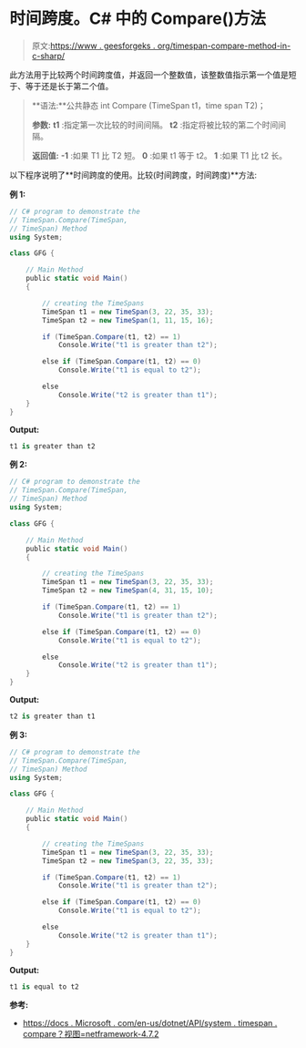 # 时间跨度。C# 中的 Compare()方法

> 原文:[https://www . geesforgeks . org/timespan-compare-method-in-c-sharp/](https://www.geeksforgeeks.org/timespan-compare-method-in-c-sharp/)

此方法用于比较两个时间跨度值，并返回一个整数值，该整数值指示第一个值是短于、等于还是长于第二个值。

> **语法:**公共静态 int Compare (TimeSpan t1，time span T2)；
> 
> **参数:**
> **t1** :指定第一次比较的时间间隔。
> **t2** :指定将被比较的第二个时间间隔。
> 
> **返回值:**
> **-1** :如果 T1 比 T2 短。
> **0** :如果 t1 等于 t2。
> **1** :如果 T1 比 t2 长。

以下程序说明了**时间跨度的使用。比较(时间跨度，时间跨度)**方法:

**例 1:**

```cs
// C# program to demonstrate the
// TimeSpan.Compare(TimeSpan, 
// TimeSpan) Method
using System;

class GFG {

    // Main Method
    public static void Main()
    {

        // creating the TimeSpans
        TimeSpan t1 = new TimeSpan(3, 22, 35, 33);
        TimeSpan t2 = new TimeSpan(1, 11, 15, 16);

        if (TimeSpan.Compare(t1, t2) == 1)
            Console.Write("t1 is greater than t2");

        else if (TimeSpan.Compare(t1, t2) == 0)
            Console.Write("t1 is equal to t2");

        else
            Console.Write("t2 is greater than t1");
    }
}
```

**Output:**

```cs
t1 is greater than t2

```

**例 2:**

```cs
// C# program to demonstrate the
// TimeSpan.Compare(TimeSpan, 
// TimeSpan) Method
using System;

class GFG {

    // Main Method
    public static void Main()
    {

        // creating the TimeSpans
        TimeSpan t1 = new TimeSpan(3, 22, 35, 33);
        TimeSpan t2 = new TimeSpan(4, 31, 15, 10);

        if (TimeSpan.Compare(t1, t2) == 1)
            Console.Write("t1 is greater than t2");

        else if (TimeSpan.Compare(t1, t2) == 0)
            Console.Write("t1 is equal to t2");

        else
            Console.Write("t2 is greater than t1");
    }
}
```

**Output:**

```cs
t2 is greater than t1

```

**例 3:**

```cs
// C# program to demonstrate the
// TimeSpan.Compare(TimeSpan, 
// TimeSpan) Method
using System;

class GFG {

    // Main Method
    public static void Main()
    {

        // creating the TimeSpans
        TimeSpan t1 = new TimeSpan(3, 22, 35, 33);
        TimeSpan t2 = new TimeSpan(3, 22, 35, 33);

        if (TimeSpan.Compare(t1, t2) == 1)
            Console.Write("t1 is greater than t2");

        else if (TimeSpan.Compare(t1, t2) == 0)
            Console.Write("t1 is equal to t2");

        else
            Console.Write("t2 is greater than t1");
    }
}
```

**Output:**

```cs
t1 is equal to t2

```

**参考:**

*   [https://docs . Microsoft . com/en-us/dotnet/API/system . timespan . compare？视图=netframework-4.7.2](https://docs.microsoft.com/en-us/dotnet/api/system.timespan.compare?view=netframework-4.7.2)